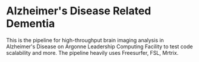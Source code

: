 # Alzheimer's Disease Related Dementia
This is the pipeline for high-throughput brain imaging analysis in Alzheimer's Disease on Argonne Leadership Computing Facility to test code scalability and more. The pipeline heavily uses Freesurfer, FSL, Mrtrix. 
